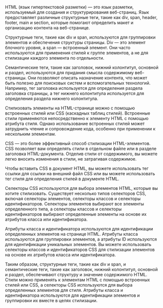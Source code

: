 HTML (язык гипертекстовой разметки) — это язык разметки, используемый для создания и структурирования веб-страниц. Язык предоставляет различные структурные теги, такие как div, span, header, footer, main и section, которые помогают определить макет и организацию контента на веб-странице.

Структурные теги, такие как div и span, используются для группировки элементов и обеспечения структуры страницы. Div — это элемент блочного уровня, а span — встроенный элемент. Они часто используются для применения стилей к группе элементов, а не для стилизации каждого элемента по отдельности.

Семантические теги, такие как заголовок, нижний колонтитул, основной и раздел, используются для придания смысла содержимому веб-страницы. Они позволяют описать назначение контента, что может быть полезно для поисковых систем и вспомогательных технологий. Например, тег заголовка используется для определения раздела заголовка страницы, а тег нижнего колонтитула используется для определения раздела нижнего колонтитула.

Стилизовать элементы на HTML-странице можно с помощью встроенных стилей или CSS (каскадных таблиц стилей). Встроенные стили применяются непосредственно к элементу HTML с помощью атрибута стиля. Однако использование встроенных стилей может затруднить чтение и сопровождение кода, особенно при применении к нескольким элементам.

CSS — это более эффективный способ стилизации HTML-элементов. CSS позволяет вам определять стили в отдельном файле или в разделе заголовка HTML-документа. Отделив стили от содержимого, вы можете легко вносить изменения в стили, не затрагивая содержимое.

Чтобы вставить CSS в документ HTML, вы можете использовать тег ссылки для ссылки на внешний файл CSS или вы можете использовать тег стиля для определения стилей в документе HTML.

Селекторы CSS используются для выбора элементов HTML, которые вы хотите стилизовать. Существует несколько типов селекторов CSS, включая селекторы элементов, селекторы классов и селекторы идентификаторов. Селекторы элементов выбирают все элементы определенного типа, а селекторы классов и селекторы идентификаторов выбирают определенные элементы на основе их атрибутов класса или идентификатора.

Атрибуты класса и идентификатора используются для идентификации определенных элементов на странице HTML. Атрибуты класса используются для группировки элементов, а атрибуты ID используются для идентификации уникальных элементов. Вы можете использовать селекторы классов и идентификаторов CSS для стилизации элементов на основе их атрибутов класса или идентификатора.

Таким образом, структурные теги, такие как div и span, и семантические теги, такие как заголовок, нижний колонтитул, основной и раздел, обеспечивают структуру и значение содержимого HTML. Стили можно применять к элементам HTML с помощью встроенных стилей или CSS, а селекторы CSS используются для выбора определенных элементов для стиля. Атрибуты класса и идентификатора используются для идентификации элементов и группировки их вместе в целях стилизации.